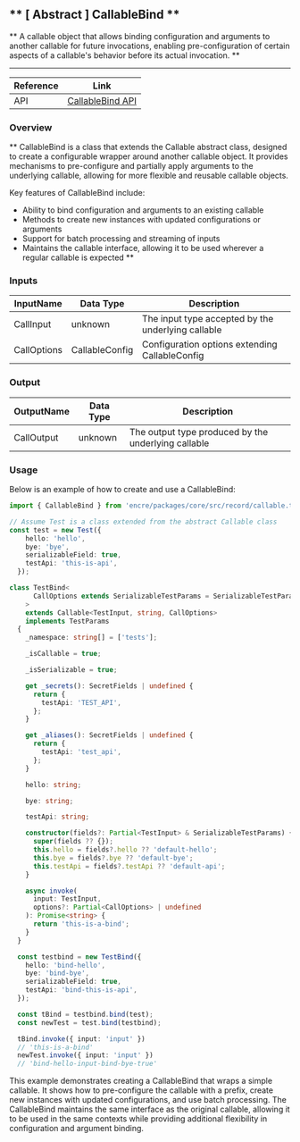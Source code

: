 ## ** [ Abstract ] CallableBind **

** 
A callable object that allows binding configuration and arguments to another callable for future invocations, enabling pre-configuration of certain aspects of a callable's behavior before its actual invocation. **

----
| Reference | Link |
| --- | --- |
| API | [CallableBind API]() |

### Overview

**
CallableBind is a class that extends the Callable abstract class, designed to create a configurable wrapper around another callable object. It provides mechanisms to pre-configure and partially apply arguments to the underlying callable, allowing for more flexible and reusable callable objects.

Key features of CallableBind include:
- Ability to bind configuration and arguments to an existing callable
- Methods to create new instances with updated configurations or arguments
- Support for batch processing and streaming of inputs
- Maintains the callable interface, allowing it to be used wherever a regular callable is expected
**

### Inputs

| InputName | Data Type | Description |
| ----------| ----------| ------------|
| CallInput | unknown | The input type accepted by the underlying callable |
| CallOptions | CallableConfig | Configuration options extending CallableConfig |

### Output

| OutputName | Data Type | Description |
| ----------| ----------| ------------|
| CallOutput | unknown | The output type produced by the underlying callable |

### Usage

Below is an example of how to create and use a CallableBind:

```typescript
import { CallableBind } from 'encre/packages/core/src/record/callable.ts';

// Assume Test is a class extended from the abstract Callable class 
const test = new Test({
    hello: 'hello',
    bye: 'bye',
    serializableField: true,
    testApi: 'this-is-api',
  });

class TestBind<
      CallOptions extends SerializableTestParams = SerializableTestParams,
    >
    extends Callable<TestInput, string, CallOptions>
    implements TestParams
  {
    _namespace: string[] = ['tests'];

    _isCallable = true;

    _isSerializable = true;

    get _secrets(): SecretFields | undefined {
      return {
        testApi: 'TEST_API',
      };
    }

    get _aliases(): SecretFields | undefined {
      return {
        testApi: 'test_api',
      };
    }

    hello: string;

    bye: string;

    testApi: string;

    constructor(fields?: Partial<TestInput> & SerializableTestParams) {
      super(fields ?? {});
      this.hello = fields?.hello ?? 'default-hello';
      this.bye = fields?.bye ?? 'default-bye';
      this.testApi = fields?.testApi ?? 'default-api';
    }

    async invoke(
      input: TestInput,
      options?: Partial<CallOptions> | undefined
    ): Promise<string> {
      return 'this-is-a-bind';
    }
  }

  const testbind = new TestBind({
    hello: 'bind-hello',
    bye: 'bind-bye',
    serializableField: true,
    testApi: 'bind-this-is-api',
  });

  const tBind = testbind.bind(test);
  const newTest = test.bind(testbind);

  tBind.invoke({ input: 'input' })
  // 'this-is-a-bind'
  newTest.invoke({ input: 'input' })
  // 'bind-hello-input-bind-bye-true'
```

This example demonstrates creating a CallableBind that wraps a simple callable. It shows how to pre-configure the callable with a prefix, create new instances with updated configurations, and use batch processing. The CallableBind maintains the same interface as the original callable, allowing it to be used in the same contexts while providing additional flexibility in configuration and argument binding.